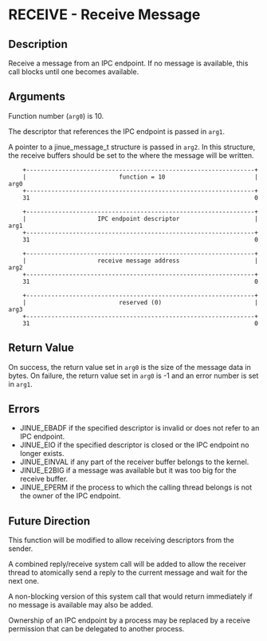 # RECEIVE - Receive Message

## Description

Receive a message from an IPC endpoint. If no message is available, this call
blocks until one becomes available.

## Arguments

Function number (`arg0`) is 10.

The descriptor that references the IPC endpoint is passed in `arg1`.

A pointer to a jinue_message_t structure is passed in `arg2`. In this structure,
the receive buffers should be set to the where the message will be written.

```
    +----------------------------------------------------------------+
    |                          function = 10                         |  arg0
    +----------------------------------------------------------------+
    31                                                               0
    
    +----------------------------------------------------------------+
    |                    IPC endpoint descriptor                     |  arg1
    +----------------------------------------------------------------+
    31                                                               0

    +----------------------------------------------------------------+
    |                    receive message address                     |  arg2
    +----------------------------------------------------------------+
    31                                                               0

    +----------------------------------------------------------------+
    |                          reserved (0)                          |  arg3
    +----------------------------------------------------------------+
    31                                                               0
```

## Return Value

On success, the return value set in `arg0` is the size of the message data in
bytes. On failure, the return value set in `arg0` is -1 and an error number is
set in `arg1`.

## Errors

* JINUE_EBADF if the specified descriptor is invalid or does not refer to an
IPC endpoint.
* JINUE_EIO if the specified descriptor is closed or the IPC endpoint no longer
exists.
* JINUE_EINVAL if any part of the receiver buffer belongs to the kernel.
* JINUE_E2BIG if a message was available but it was too big for the receive
buffer.
* JINUE_EPERM if the process to which the calling thread belongs is not the
owner of the IPC endpoint.

## Future Direction

This function will be modified to allow receiving descriptors from the sender.

A combined reply/receive system call will be added to allow the receiver thread
to atomically send a reply to the current message and wait for the next one.

A non-blocking version of this system call that would return immediately if no
message is available may also be added.

Ownership of an IPC endpoint by a process may be replaced by a receive
permission that can be delegated to another process.
